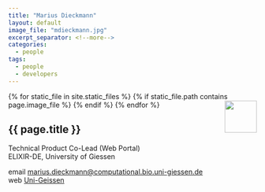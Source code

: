 ```yaml
---
title: "Marius Dieckmann"
layout: default
image_file: "mdieckmann.jpg"
excerpt_separator: <!--more-->
categories:
  - people
tags:
  - people
  - developers
---
```


{% for static_file in site.static_files %}
  {% if static_file.path contains page.image_file %}
<img style="float: right; width: 65px;" src="{{ static_file.path | relative_url}}" />
  {% endif %}
{% endfor %}

## {{ page.title }}

Technical Product Co-Lead (Web Portal)  
ELIXIR-DE, University of Giessen  

<!--more-->

email [marius.dieckmann@computational.bio.uni-giessen.de](mailto:marius.dieckmann@computational.bio.uni-giessen.de)  
web [Uni-Geissen](https://www.uni-giessen.de/fbz/fb08/Inst/bioinformatik/people/researchassistants/marius_dieckmann)



